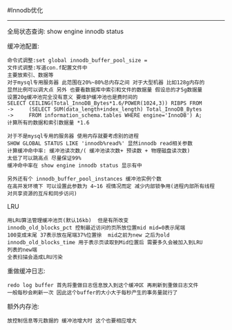 #Innodb优化

-----------------------------------

全局状态查询: show engine innodb status 


缓冲池配置:

    命令式调整:set global innodb_buffer_pool_size =
    文件式调整:写道con.f配置文件中
    主要放索引、数据等
    对于mysql专用服务器 此范围在20%~80%总内存之间 对于大型机器 比如128g内存的
    显然比例可以调大点 另外 也要看数据库中索引和文件的数据量 假设总的才5g数据量
    设置20g缓冲池完全没有意义 要维护缓冲池也是费时间的 
    SELECT CEILING(Total_InnoDB_Bytes*1.6/POWER(1024,3)) RIBPS FROM
    ->     (SELECT SUM(data_length+index_length) Total_InnoDB_Bytes
    ->     FROM information_schema.tables WHERE engine='InnoDB') A;
    计算所有的数据和索引数据量 *1.6 

    对于不是mysql专用的服务器 使用内存就要考虑别的进程
    SHOW GLOBAL STATUS LIKE 'innodb%read%' 显然innodb read相关参数
    计算缓冲命中率: 缓冲池读次数/( 缓冲池读次数+ 预读数 + 物理磁盘读次数)
    太低了可以跳高点 尽量保证99%
    缓冲命中率在 show engine innodb status 显示有中 

    另外还有个 innodb_buffer_pool_instances 缓冲池实例个数
    在高并发环境下 可以设置此参数为 4~16 视情况而定 减少内部锁争用(进程内部所有线程
    对共享资源的互斥和同步访问)

    
LRU

    用LRU算法管理缓冲池页(默认16kb)  但是有所改变
    innodb_old_blocks_pct 控制最近访问的页所放位置mid mid=0表示尾端
    100变成末尾 37表示放在尾端37%位置徐  mid之前为new 之后为old
    innodb_old_blocks_time 用于表示页读取到Mid位置后 需要多久会被加入到LRU
    列表的new端 
    全表扫描会造成LRU污染 


重做缓冲日志:

    redo log buffer 首先将重做日志信息放入到这个缓冲区 再刷新到重做日志文件
    一般每秒会刷新一次 因此这个buffer的大小大于每秒产生的事务量就行了


额外内存池:

    放控制信息等元数据的 缓冲池增大时 这个也要相应增大
    